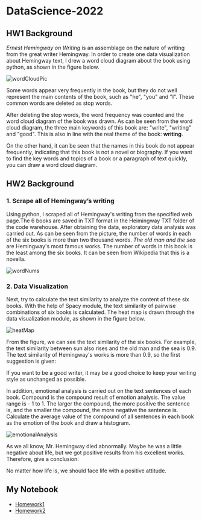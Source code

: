 # DataScience-2022

## HW1 Background
*Ernest Hemingway on Writing* is an assemblage on the nature of writing from the great writer Hemingway. In order to create one data visualization about Hemingway text, I drew a word cloud diagram about the book using python, as shown in the figure below.

![wordCloudPic](https://user-images.githubusercontent.com/96498688/151200165-7d246d24-4390-4b58-b50e-884ee52d1b77.png)

Some words appear very frequently in the book, but they do not well represent the main contents of the book, such as "he", "you" and "I". These common words are deleted as stop words.

After deleting the stop words, the word frequency was counted and the word cloud diagram of the book was drawn. As can be seen from the word cloud diagram, the three main keywords of this book are: "write", "writing" and "good". This is also in line with the real theme of the book: **writing**.

On the other hand, it can be seen that the names in this book do not appear frequently, indicating that this book is not a novel or biography. If you want to find the key words and topics of a book or a paragraph of text quickly, you can draw a word cloud diagram.

## HW2 Background
### 1. Scrape all of Hemingway’s writing
Using python, I scraped all of Hemingway's writing from the specified web page.The 6 books are saved in TXT format in the Heimingway TXT folder of the code warehouse. After obtaining the data, exploratory data analysis was carried out. As can be seen from the picture, the number of words in each of the six books is more than two thousand words. *The old man and the sea* are Hemingway's most famous works. The number of words in this book is the least among the six books. It can be seen from Wikipedia that this is a novella.

![wordNums](https://user-images.githubusercontent.com/96498688/153167170-52f0045b-e7d9-47c9-b958-7f54817276ce.png)

### 2. Data Visualization
Next, try to calculate the text similarity to analyze the content of these six books. With the help of Spacy module, the text similarity of pairwise combinations of six books is calculated. The heat map is drawn through the data visualization module, as shown in the figure below.

![heatMap](https://user-images.githubusercontent.com/96498688/153167260-e7bd2544-18a9-4bb4-801c-072f0afdac09.png)

From the figure, we can see the text similarity of the six books. For example, the text similarity between sun also rises and the old man and the sea is 0.9. The text similarity of Hemingway's works is more than 0.9, so the first suggestion is given:

If you want to be a good writer, it may be a good choice to keep your writing style as unchanged as possible.

In addition, emotional analysis is carried out on the text sentences of each book. Compound is the compound result of emotion analysis. The value range is - 1 to 1. The larger the compound, the more positive the sentence is, and the smaller the compound, the more negative the sentence is. Calculate the average value of the compound of all sentences in each book as the emotion of the book and draw a histogram.

![emotionalAnalysis](https://user-images.githubusercontent.com/96498688/153167225-f63eb12e-c326-459e-a5cd-a8c9bf410585.png)

As we all know, Mr. Hemingway died abnormally. Maybe he was a little negative about life, but we got positive results from his excellent works. Therefore, give a conclusion:

No matter how life is, we should face life with a positive attitude.

## My Notebook

* [Homework1](https://github.com/Yueyuetian1/DataScience-2022/blob/main/HW1/HWEEK1.ipynb)
* [Homework2](https://github.com/Yueyuetian1/DataScience-2022/blob/main/HW2/HWEEK2.ipynb)
